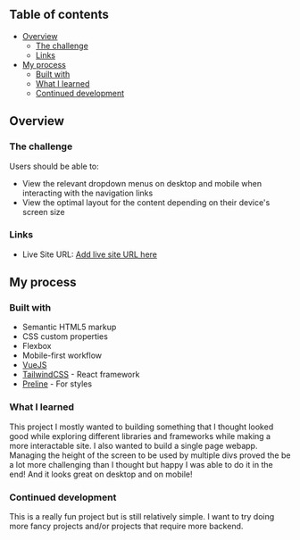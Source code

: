 ## Table of contents

- [Overview](#overview)
  - [The challenge](#the-challenge)
  - [Links](#links)
- [My process](#my-process)
  - [Built with](#built-with)
  - [What I learned](#what-i-learned)
  - [Continued development](#continued-development)

## Overview

### The challenge

Users should be able to:

- View the relevant dropdown menus on desktop and mobile when interacting with the navigation links
- View the optimal layout for the content depending on their device's screen size

### Links

- Live Site URL: [Add live site URL here]()

## My process

### Built with

- Semantic HTML5 markup
- CSS custom properties
- Flexbox
- Mobile-first workflow
- [VueJS](https://vuejs.org/)
- [TailwindCSS](https://tailwindcss.com//) - React framework
- [Preline](https://preline.co/index.html) - For styles

### What I learned

This project I mostly wanted to building something that I thought looked good while exploring different libraries and frameworks while making a more interactable site. I also wanted to build a single page webapp. Managing the height of the screen to be used by multiple divs proved the be a lot more challenging than I thought but happy I was able to do it in the end! And it looks great on desktop and on mobile!

### Continued development

This is a really fun project but is still relatively simple. I want to try doing more fancy projects and/or projects that require more backend.
